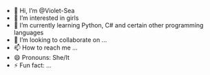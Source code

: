 - 👋 Hi, I’m @Violet-Sea
- 👀 I’m interested in girls
- 🌱 I’m currently learning Python, C# and certain other programming languages
- 💞️ I’m looking to collaborate on ...
- 📫 How to reach me ...
- 😄 Pronouns: She/It
- ⚡ Fun fact: ...

<!---
Violet-Sea/Violet-Sea is a ✨ special ✨ repository because its `README.md` (this file) appears on your GitHub profile.
You can click the Preview link to take a look at your changes.
--->
